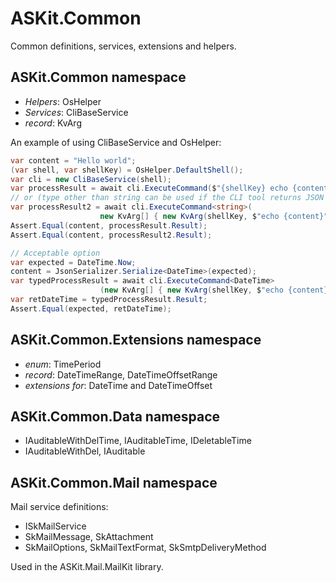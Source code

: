 # ASKit.Common

Common definitions, services, extensions and helpers.

## ASKit.Common namespace

- *Helpers*: OsHelper
- *Services*: CliBaseService
- *record*: KvArg

An example of using CliBaseService and OsHelper:

```csharp
var content = "Hello world";
(var shell, var shellKey) = OsHelper.DefaultShell();
var cli = new CliBaseService(shell);
var processResult = await cli.ExecuteCommand($"{shellKey} echo {content}");
// or (type other than string can be used if the CLI tool returns JSON data)
var processResult2 = await cli.ExecuteCommand<string>(
					new KvArg[] { new KvArg(shellKey, $"echo {content}") });
Assert.Equal(content, processResult.Result);
Assert.Equal(content, processResult2.Result);

// Acceptable option
var expected = DateTime.Now;
content = JsonSerializer.Serialize<DateTime>(expected);
var typedProcessResult = await cli.ExecuteCommand<DateTime>
					(new KvArg[] { new KvArg(shellKey, $"echo {content}") });
var retDateTime = typedProcessResult.Result;
Assert.Equal(expected, retDateTime);
```

## ASKit.Common.Extensions namespace

- *enum*: TimePeriod
- *record*: DateTimeRange, DateTimeOffsetRange
- *extensions for*: DateTime and DateTimeOffset 

## ASKit.Common.Data namespace

- IAuditableWithDelTime, IAuditableTime, IDeletableTime
- IAuditableWithDel, IAuditable

## ASKit.Common.Mail namespace

Mail service definitions:
- ISkMailService
- SkMailMessage, SkAttachment
- SkMailOptions, SkMailTextFormat, SkSmtpDeliveryMethod
 
Used in the ASKit.Mail.MailKit library.
